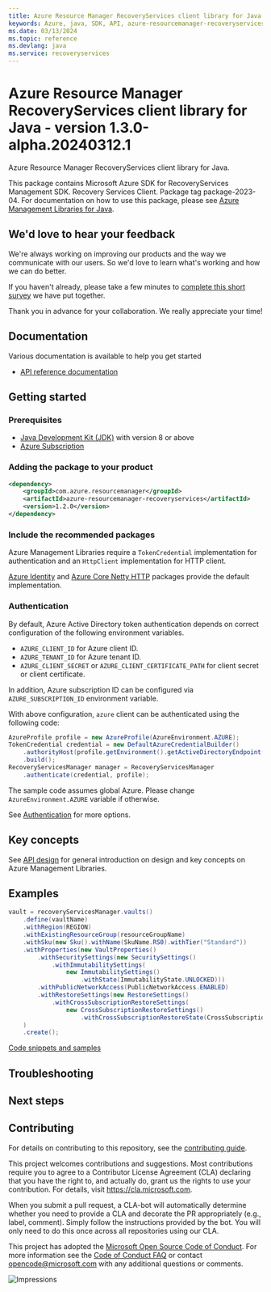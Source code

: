 ```yaml
---
title: Azure Resource Manager RecoveryServices client library for Java
keywords: Azure, java, SDK, API, azure-resourcemanager-recoveryservices, recoveryservices
ms.date: 03/13/2024
ms.topic: reference
ms.devlang: java
ms.service: recoveryservices
---
```

# Azure Resource Manager RecoveryServices client library for Java - version 1.3.0-alpha.20240312.1 


Azure Resource Manager RecoveryServices client library for Java.

This package contains Microsoft Azure SDK for RecoveryServices Management SDK. Recovery Services Client. Package tag package-2023-04. For documentation on how to use this package, please see [Azure Management Libraries for Java](https://aka.ms/azsdk/java/mgmt).

## We'd love to hear your feedback

We're always working on improving our products and the way we communicate with our users. So we'd love to learn what's working and how we can do better.

If you haven't already, please take a few minutes to [complete this short survey][survey] we have put together.

Thank you in advance for your collaboration. We really appreciate your time!

## Documentation

Various documentation is available to help you get started

- [API reference documentation][docs]

## Getting started

### Prerequisites

- [Java Development Kit (JDK)][jdk] with version 8 or above
- [Azure Subscription][azure_subscription]

### Adding the package to your product

[//]: # ({x-version-update-start;com.azure.resourcemanager:azure-resourcemanager-recoveryservices;current})
```xml
<dependency>
    <groupId>com.azure.resourcemanager</groupId>
    <artifactId>azure-resourcemanager-recoveryservices</artifactId>
    <version>1.2.0</version>
</dependency>
```
[//]: # ({x-version-update-end})

### Include the recommended packages

Azure Management Libraries require a `TokenCredential` implementation for authentication and an `HttpClient` implementation for HTTP client.

[Azure Identity][azure_identity] and [Azure Core Netty HTTP][azure_core_http_netty] packages provide the default implementation.

### Authentication

By default, Azure Active Directory token authentication depends on correct configuration of the following environment variables.

- `AZURE_CLIENT_ID` for Azure client ID.
- `AZURE_TENANT_ID` for Azure tenant ID.
- `AZURE_CLIENT_SECRET` or `AZURE_CLIENT_CERTIFICATE_PATH` for client secret or client certificate.

In addition, Azure subscription ID can be configured via `AZURE_SUBSCRIPTION_ID` environment variable.

With above configuration, `azure` client can be authenticated using the following code:

```java
AzureProfile profile = new AzureProfile(AzureEnvironment.AZURE);
TokenCredential credential = new DefaultAzureCredentialBuilder()
    .authorityHost(profile.getEnvironment().getActiveDirectoryEndpoint())
    .build();
RecoveryServicesManager manager = RecoveryServicesManager
    .authenticate(credential, profile);
```

The sample code assumes global Azure. Please change `AzureEnvironment.AZURE` variable if otherwise.

See [Authentication][authenticate] for more options.

## Key concepts

See [API design][design] for general introduction on design and key concepts on Azure Management Libraries.

## Examples

```java
vault = recoveryServicesManager.vaults()
    .define(vaultName)
    .withRegion(REGION)
    .withExistingResourceGroup(resourceGroupName)
    .withSku(new Sku().withName(SkuName.RS0).withTier("Standard"))
    .withProperties(new VaultProperties()
        .withSecuritySettings(new SecuritySettings()
            .withImmutabilitySettings(
                new ImmutabilitySettings()
                    .withState(ImmutabilityState.UNLOCKED)))
        .withPublicNetworkAccess(PublicNetworkAccess.ENABLED)
        .withRestoreSettings(new RestoreSettings()
            .withCrossSubscriptionRestoreSettings(
                new CrossSubscriptionRestoreSettings()
                    .withCrossSubscriptionRestoreState(CrossSubscriptionRestoreState.ENABLED)))
    )
    .create();
```
[Code snippets and samples](https://github.com/Azure/azure-sdk-for-java/blob/main/sdk/recoveryservices/azure-resourcemanager-recoveryservices/SAMPLE.md)


## Troubleshooting

## Next steps

## Contributing

For details on contributing to this repository, see the [contributing guide][cg].

This project welcomes contributions and suggestions. Most contributions require you to agree to a Contributor License Agreement (CLA) declaring that you have the right to, and actually do, grant us the rights to use your contribution. For details, visit <https://cla.microsoft.com>.

When you submit a pull request, a CLA-bot will automatically determine whether you need to provide a CLA and decorate the PR appropriately (e.g., label, comment). Simply follow the instructions provided by the bot. You will only need to do this once across all repositories using our CLA.

This project has adopted the [Microsoft Open Source Code of Conduct][coc]. For more information see the [Code of Conduct FAQ][coc_faq] or contact <opencode@microsoft.com> with any additional questions or comments.

<!-- LINKS -->
[survey]: https://microsoft.qualtrics.com/jfe/form/SV_ehN0lIk2FKEBkwd?Q_CHL=DOCS
[docs]: https://azure.github.io/azure-sdk-for-java/
[jdk]: /java/azure/jdk/
[azure_subscription]: https://azure.microsoft.com/free/
[azure_identity]: https://github.com/Azure/azure-sdk-for-java/blob/main/sdk/identity/azure-identity
[azure_core_http_netty]: https://github.com/Azure/azure-sdk-for-java/blob/main/sdk/core/azure-core-http-netty
[authenticate]: https://github.com/Azure/azure-sdk-for-java/blob/main/sdk/resourcemanager/docs/AUTH.md
[design]: https://github.com/Azure/azure-sdk-for-java/blob/main/sdk/resourcemanager/docs/DESIGN.md
[cg]: https://github.com/Azure/azure-sdk-for-java/blob/main/CONTRIBUTING.md
[coc]: https://opensource.microsoft.com/codeofconduct/
[coc_faq]: https://opensource.microsoft.com/codeofconduct/faq/

![Impressions](https://azure-sdk-impressions.azurewebsites.net/api/impressions/azure-sdk-for-java%2Fsdk%2Frecoveryservices%2Fazure-resourcemanager-recoveryservices%2FREADME.png)

